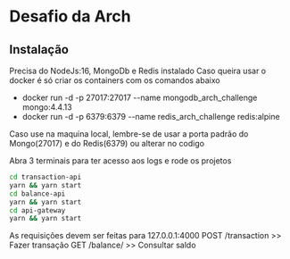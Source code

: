 # Desafio da Arch
## 
## Instalação

Precisa do NodeJs:16, MongoDb e Redis instalado
Caso queira usar o docker é só criar os containers com os comandos abaixo
  - docker run -d -p 27017:27017 --name mongodb_arch_challenge mongo:4.4.13
  - docker run -d -p 6379:6379 --name redis_arch_challenge redis:alpine

Caso use na maquina local, lembre-se de usar a porta padrão do Mongo(27017) e do Redis(6379) ou alterar no codigo

Abra 3 terminais para ter acesso aos logs e rode os projetos
```sh
cd transaction-api
yarn && yarn start
cd balance-api
yarn && yarn start
cd api-gateway
yarn && yarn start
```

As requisições devem ser feitas para 127.0.0.1:4000
 POST /transaction >> Fazer transação
 GET /balance/<ACCOUNT-ID> >> Consultar saldo
